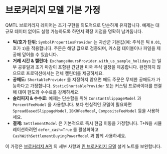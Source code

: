 # 브로커리지 모델 기본 가정

QMTL 브로커리지 레이어는 초기 구현을 의도적으로 단순하게 유지합니다. 예제는 대규모 데이터 없이도 실행 가능하도록 하면서 확장 지점을 명확히 남겨둡니다.

- **틱/호가 단위:** `SymbolPropertiesProvider` 는 자산군 기본값(예: 주식은 틱 `0.01`, 호가 `1`)을 적용합니다. 주문은 해당 값으로 검증되며, 커스텀 테이블이나 파일을 제공해 덮어쓸 수 있습니다.
- **거래 시간 & 캘린더:** `ExchangeHoursProvider.with_us_sample_holidays` 는 일부 공휴일과 조기 마감이 포함된 간단한 미국 주식 일정을 제공합니다. 완전하지 않으므로 프로덕션에서는 전체 캘린더를 제공하세요.
- **공매도:** `ShortableProvider` 를 지정하지 않으면 매도 주문은 무제한 공매도가 가능하다고 가정합니다. `StaticShortableProvider` 또는 커스텀 프로바이더를 연결해 대여 한도와 수수료를 강제하세요.
- **슬리피지 & 수수료:** 예제는 단순함을 위해 `ConstantSlippageModel` 과 `PercentFeeModel` 을 사용합니다. 보다 현실적인 모델이 필요하면 `SpreadBasedSlippageModel`, `IBKRFeeModel`, `CompositeFeeModel` 등을 사용하세요.
- **결제:** `SettlementModel` 은 기본적으로 즉시 현금 이동을 가정합니다. T+N을 시뮬레이션하려면 `defer_cash=True` 를 활성화하고 `CashWithSettlementBuyingPowerModel` 과 함께 사용하세요.

이 가정은 [브로커리지 API](api/brokerage.md) 의 세부 사항과 [린 브로커리지 모델](../architecture/lean_brokerage_model.md) 설계 노트를 보완합니다.
